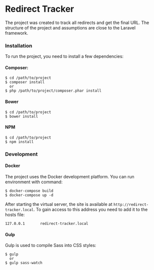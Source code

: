 # Redirect Tracker
The project was created to track all redirects and get the final URL. The structure of the project and assumptions are close to the Laravel framework.

### Installation
To run the project, you need to install a few dependencies:

#### Composer:
```ssh
$ cd /path/to/project
$ composer install
  or
$ php /path/to/project/composer.phar install
```

#### Bower
```ssh
$ cd /path/to/project
$ bower install
```

#### NPM
```ssh
$ cd /path/to/project
$ npm install
```

### Development
#### Docker
The project uses the Docker development platform. You can run environment with command:
```ssh
$ docker-compose build
$ docker-compose up -d
```

After starting the virtual server, the site is available at ``http://redirect-tracker.local``. To gain access to this address you need to add it to the hosts file:
```ssh
127.0.0.1       redirect-tracker.local
```

#### Gulp
Gulp is used to compile Sass into CSS styles:
```ssh
$ gulp
  or
$ gulp sass-watch
```